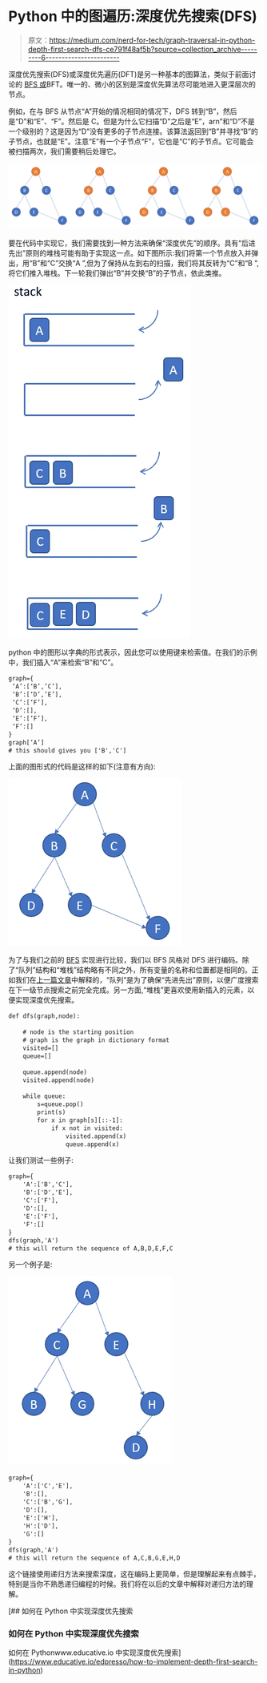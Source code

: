 # Python 中的图遍历:深度优先搜索(DFS)

> 原文：<https://medium.com/nerd-for-tech/graph-traversal-in-python-depth-first-search-dfs-ce791f48af5b?source=collection_archive---------6----------------------->

深度优先搜索(DFS)或深度优先遍历(DFT)是另一种基本的图算法，类似于前面讨论的 [BFS 或](https://mb-miaobin.medium.com/graph-traversal-in-python-breadth-first-search-bfs-b6cff138d516)BFT。唯一的、微小的区别是深度优先算法尽可能地进入更深层次的节点。

例如，在与 BFS 从节点“A”开始的情况相同的情况下，DFS 转到“B”，然后是“D”和“E”、“F”。然后是 C。但是为什么它扫描“D”之后是“E”，arn”和“D”不是一个级别的？这是因为“D”没有更多的子节点连接。该算法返回到“B”并寻找“B”的子节点，也就是“E”。注意“E”有一个子节点“F”，它也是“C”的子节点。它可能会被扫描两次，我们需要稍后处理它。

![](img/5992ec571721bb27b0844c557ba51301.png)

要在代码中实现它，我们需要找到一种方法来确保“深度优先”的顺序。具有“后进先出”原则的堆栈可能有助于实现这一点。如下图所示:我们将第一个节点放入并弹出，用“B”和“C”交换“A ”,但为了保持从左到右的扫描，我们将其反转为“C”和“B ”,将它们推入堆栈。下一轮我们弹出“B”并交换“B”的子节点，依此类推。

![](img/a783ae33942ed5bf6045fce6aecf29c6.png)

python 中的图形以字典的形式表示，因此您可以使用键来检索值。在我们的示例中，我们插入“A”来检索“B”和“C”。

```
graph={
 ‘A’:[‘B’,’C’],
 ‘B’:[‘D’,’E’],
 ‘C’:[‘F’],
 ‘D’:[],
 ‘E’:[‘F’],
 ‘F’:[]
}
graph[‘A’]
# this should gives you ['B','C']
```

上面的图形式的代码是这样的如下(注意有方向):

![](img/c09bff380c29ea4d90624794f4f67ded.png)

为了与我们之前的 [BFS](https://mb-miaobin.medium.com/graph-traversal-in-python-breadth-first-search-bfs-b6cff138d516) 实现进行比较，我们以 BFS 风格对 DFS 进行编码。除了“队列”结构和“堆栈”结构略有不同之外，所有变量的名称和位置都是相同的。正如我们在[上一篇文章](https://mb-miaobin.medium.com/graph-traversal-in-python-breadth-first-search-bfs-b6cff138d516)中解释的，“队列”是为了确保“先进先出”原则，以便广度搜索在下一级节点搜索之前完全完成。另一方面,“堆栈”更喜欢使用新插入的元素，以便实现深度优先搜索。

```
def dfs(graph,node):

    # node is the starting position
    # graph is the graph in dictionary format
    visited=[]
    queue=[]

    queue.append(node)
    visited.append(node)

    while queue:
        s=queue.pop()
        print(s)
        for x in graph[s][::-1]:
            if x not in visited:
                visited.append(x)
                queue.append(x)
```

让我们测试一些例子:

```
graph={
    'A':['B','C'],
    'B':['D','E'],
    'C':['F'],
    'D':[],
    'E':['F'],
    'F':[]
}
dfs(graph,'A')
# this will return the sequence of A,B,D,E,F,C
```

另一个例子是:

![](img/f4a6e722b9a31571b4709de9af7f3cf7.png)

```
graph={
    'A':['C','E'],
    'B':[],
    'C':['B','G'],
    'D':[],
    'E':['H'],
    'H':['D'],
    'G':[]
}
dfs(graph,'A')
# this will return the sequence of A,C,B,G,E,H,D
```

这个链接使用递归方法来搜索深度，这在编码上更简单，但是理解起来有点棘手，特别是当你不熟悉递归编程的时候。我们将在以后的文章中解释对递归方法的理解。

[](https://www.educative.io/edpresso/how-to-implement-depth-first-search-in-python) [## 如何在 Python 中实现深度优先搜索

### 如何在 Python 中实现深度优先搜索

如何在 Pythonwww.educative.io 中实现深度优先搜索](https://www.educative.io/edpresso/how-to-implement-depth-first-search-in-python)